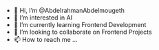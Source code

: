 - 👋 Hi, I’m @AbdelrahmanAbdelmougeth
- 👀 I’m interested in AI
- 🌱 I’m currently learning Frontend Development
- 💞️ I’m looking to collaborate on Frontend Projects
- 📫 How to reach me ...

<!---
AbdelrahmanAbdelmougeth/AbdelrahmanAbdelmougeth is a ✨ special ✨ repository because its `README.md` (this file) appears on your GitHub profile.
You can click the Preview link to take a look at your changes.
--->
